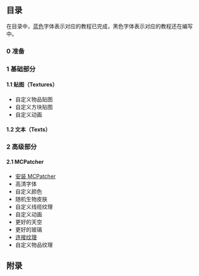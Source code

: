 ## 目录

在目录中，[蓝色](#)字体表示对应的教程已完成，黑色字体表示对应的教程还在编写中。

### 0 准备

### 1 基础部分

#### 1.1 贴图（Textures）

* 自定义物品贴图
* 自定义方块贴图
* 自定义动画

#### 1.2 文本（Texts）

### 2 高级部分

#### 2.1 MCPatcher

* [安装 MCPatcher](2.1.1.md)
* 高清字体
* 自定义颜色
* 随机生物皮肤
* 自定义线缆纹理
* 自定义动画
* 更好的天空
* 更好的玻璃
* [连接纹理](2.1.9.md)
* 自定义物品纹理

## 附录
